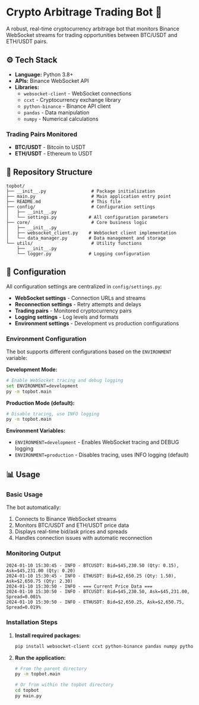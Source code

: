 # Crypto Arbitrage Trading Bot 🚀

A robust, real-time cryptocurrency arbitrage bot that monitors Binance WebSocket streams for trading opportunities between BTC/USDT and ETH/USDT pairs.

## ⚙️ Tech Stack
- **Language:** Python 3.8+
- **APIs:** Binance WebSocket API
- **Libraries:** 
  - `websocket-client` - WebSocket connections
  - `ccxt` - Cryptocurrency exchange library
  - `python-binance` - Binance API client
  - `pandas` - Data manipulation
  - `numpy` - Numerical calculations

### Trading Pairs Monitored
- **BTC/USDT** - Bitcoin to USDT
- **ETH/USDT** - Ethereum to USDT

## 📂 Repository Structure

```
topbot/
├── __init__.py                 # Package initialization
├── main.py                     # Main application entry point
├── README.md                   # This file
├── config/                     # Configuration settings
│   ├── __init__.py
│   └── settings.py            # All configuration parameters
├── core/                       # Core business logic
│   ├── __init__.py
│   ├── websocket_client.py    # WebSocket client implementation
│   └── data_manager.py        # Data management and storage
└── utils/                      # Utility functions
    ├── __init__.py
    └── logger.py              # Logging configuration
```

## 🔧 Configuration

All configuration settings are centralized in `config/settings.py`:

- **WebSocket settings** - Connection URLs and streams
- **Reconnection settings** - Retry attempts and delays
- **Trading pairs** - Monitored cryptocurrency pairs
- **Logging settings** - Log levels and formats
- **Environment settings** - Development vs production configurations

### Environment Configuration

The bot supports different configurations based on the `ENVIRONMENT` variable:

**Development Mode:**
```bash
# Enable WebSocket tracing and debug logging
set ENVIRONMENT=development
py -m topbot.main
```

**Production Mode (default):**
```bash
# Disable tracing, use INFO logging
py -m topbot.main
```

**Environment Variables:**
- `ENVIRONMENT=development` - Enables WebSocket tracing and DEBUG logging
- `ENVIRONMENT=production` - Disables tracing, uses INFO logging (default)

## 📊 Usage

### Basic Usage
The bot automatically:
1. Connects to Binance WebSocket streams
2. Monitors BTC/USDT and ETH/USDT price data
3. Displays real-time bid/ask prices and spreads
4. Handles connection issues with automatic reconnection

### Monitoring Output
```
2024-01-10 15:30:45 - INFO - BTCUSDT: Bid=$45,230.50 (Qty: 0.15), Ask=$45,231.00 (Qty: 0.20)
2024-01-10 15:30:45 - INFO - ETHUSDT: Bid=$2,650.25 (Qty: 1.50), Ask=$2,650.75 (Qty: 2.30)
2024-01-10 15:30:50 - INFO - === Current Price Data ===
2024-01-10 15:30:50 - INFO - BTCUSDT: Bid=$45,230.50, Ask=$45,231.00, Spread=0.001%
2024-01-10 15:30:50 - INFO - ETHUSDT: Bid=$2,650.25, Ask=$2,650.75, Spread=0.019%
```

### Installation Steps

1. **Install required packages:**
   ```bash
   pip install websocket-client ccxt python-binance pandas numpy python-dotenv
   ```

2. **Run the application:**
   ```bash
   # From the parent directory
   py -m topbot.main
   
   # Or from within the topbot directory
   cd topbot
   py main.py
   ```